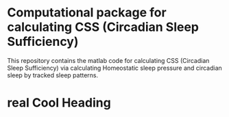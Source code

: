 # Computational package for calculating CSS (Circadian Sleep Sufficiency)
This repository contains the matlab code for calculating CSS (Circadian Sleep Sufficiency) via calculating Homeostatic sleep pressure and circadian sleep by tracked sleep patterns.
# real Cool Heading
